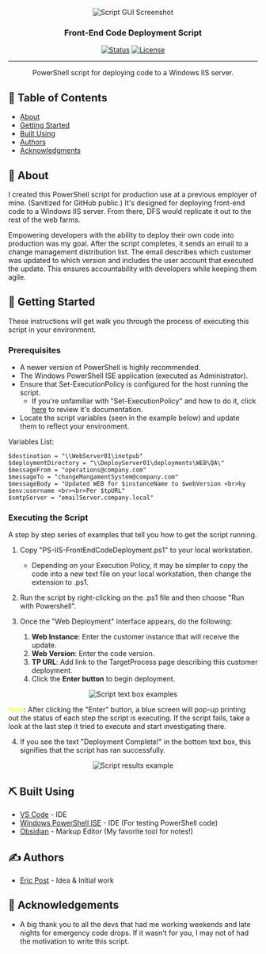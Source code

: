 <p align="center">
  <img src="https://imgur.com/9OSFZl1.jpeg" alt="Script GUI Screenshot">
</p>

<h3 align="center">Front-End Code Deployment Script</h3>

<div align="center">

  [![Status](https://img.shields.io/badge/Status-Closed-red.svg)]() 
  [![License](https://img.shields.io/badge/license-MIT-blue.svg)](/LICENSE)

</div>

---

<p align="center"> PowerShell script for deploying code to a Windows IIS server. 
</p>

## 📝 Table of Contents
- [About](#about)
- [Getting Started](#getting_started)
- [Built Using](#built_using)
- [Authors](#authors)
- [Acknowledgments](#acknowledgement)

## 🧐 About <a name = "about"></a>
I created this PowerShell script for production use at a previous employer of mine. (Sanitized for GitHub public.) It's designed for deploying front-end code to a Windows IIS server. From there, DFS would replicate it out to the rest of the web farms.

Empowering developers with the ability to deploy their own code into production was my goal. After the script completes, it sends an email to a change management distribution list. The email describes which customer was updated to which version and includes the user account that executed the update. This ensures accountability with developers while keeping them agile.

## 🏁 Getting Started <a name = "getting_started"></a>
These instructions will get walk you through the process of executing this script in your environment.

### Prerequisites
- A newer version of PowerShell is highly recommended.
- The Windows PowerShell ISE application (executed as Administrator).
- Ensure that Set-ExecutionPolicy is configured for the host running the script.
	- If you're unfamiliar with "Set-ExecutionPolicy" and how to do it, click [here](https://learn.microsoft.com/en-us/powershell/module/microsoft.powershell.security/set-executionpolicy?view=powershell-7.3#-executionpolicy ) to review it's documentation.
- Locate the script variables (seen in the example below) and update them to reflect your environment.

Variables List: 
```
$destination = "\\WebServer01\inetpub"
$deploymentDirectory = "\\DeployServer01\deployments\WEB\QA\"
$messageFrom = "operations@company.com"
$messageTo = "changeMangamentSystem@company.com"
$messageBody = "Updated WEB for $instanceName to $webVersion <br>by $env:username <br><br>Per $tpURL"
$smtpServer = "emailServer.company.local"
```

### Executing the Script
A step by step series of examples that tell you how to get the script running.

1. Copy "PS-IIS-FrontEndCodeDeployment.ps1" to your local workstation.
	- Depending on your Execution Policy, it may be simpler to copy the code into a new text file on your local workstation, then change the extension to .ps1.

2. Run the script by right-clicking on the .ps1 file and then choose "Run with Powershell".

3. Once the "Web Deployment" interface appears, do the following:
	1. **Web Instance**: Enter the customer instance that will receive the update.
	2. **Web Version**: Enter the code version.
	3. **TP URL**: Add link to the TargetProcess page describing this customer deployment.
	4. Click the **Enter button** to begin deployment.
<p align="center">
  <img src="https://i.imgur.com/OhViH97.jpeg" alt="Script text box examples">
</p>

<span style="color:yellow;">Note</span>: After clicking the "Enter" button, a blue screen will pop-up printing out the status of each step the script is executing. If the script fails, take a look at the last step it tried to execute and start investigating there.

4. If you see the text "Deployment Complete!" in the bottom text box, this signifies that the script has ran successfully.
<p align="center">
  <img src="https://i.imgur.com/SqXvHHe.jpeg" alt="Script results example">
</p>

## ⛏️ Built Using <a name = "built_using"></a>
- [VS Code](https://vuejs.org/) - IDE
- [Windows PowerShell ISE](https://learn.microsoft.com/en-us/powershell/scripting/windows-powershell/ise/introducing-the-windows-powershell-ise?view=powershell-7.3) - IDE (For testing PowerShell code)
- [Obsidian](https://obsidian.md) - Markup Editor (My favorite tool for notes!)

## ✍️ Authors <a name = "authors"></a>
- [Eric Post](https://github.com/eKioga) - Idea & Initial work

## 🎉 Acknowledgements <a name = "acknowledgement"></a>
- A big thank you to all the devs that had me working weekends and late nights for emergency code drops. If it wasn't for you, I may not of had the motivation to write this script.
